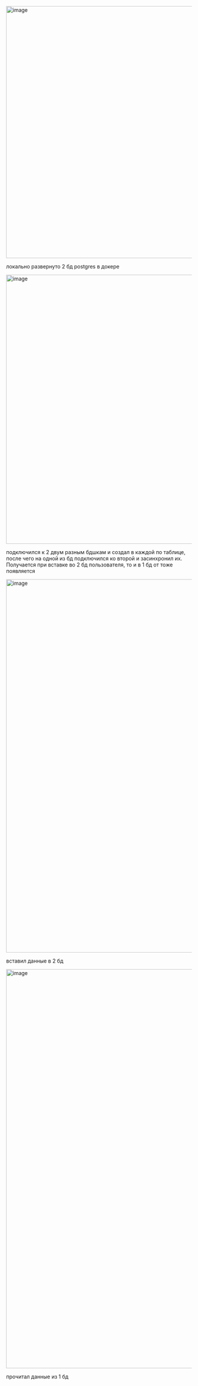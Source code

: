 <img width="1306" height="682" alt="image" src="https://github.com/user-attachments/assets/0b4ca610-9247-4202-812d-aaf074c54c9c" />

локально развернуто 2 бд postgres в докере 

<img width="1229" height="728" alt="image" src="https://github.com/user-attachments/assets/6906bbf0-45cc-45a0-974f-e1089a8b2d16" />

подключился к 2 двум разным бдшкам и создал в каждой по таблице, после чего на одной из бд подключился ко второй и засинхронил их. 
Получается при вставке во 2 бд пользователя, то и в 1 бд от тоже появляется 

<img width="1832" height="1010" alt="image" src="https://github.com/user-attachments/assets/a6c9921a-a09c-40cf-94e8-6319ac7687de" />

вставил данные в 2 бд

<img width="1920" height="1080" alt="image" src="https://github.com/user-attachments/assets/06351926-9ac9-4fd5-b7a0-8e1fc11bfedd" />

прочитал данные из 1 бд
